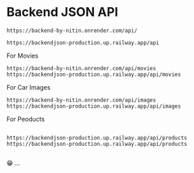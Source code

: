 # Backend JSON API

```
https://backend-by-nitin.onrender.com/api/

https://backendjson-production.up.railway.app/api

```


For Movies

```
https://backend-by-nitin.onrender.com/api/movies
https://backendjson-production.up.railway.app/api/movies

```


For Car Images

```
https://backend-by-nitin.onrender.com/api/images
https://backendjson-production.up.railway.app/api/images

```

For Peoducts

```

https://backendjson-production.up.railway.app/api/products
https://backendjson-production.up.railway.app/api/products


```


😁 ...
